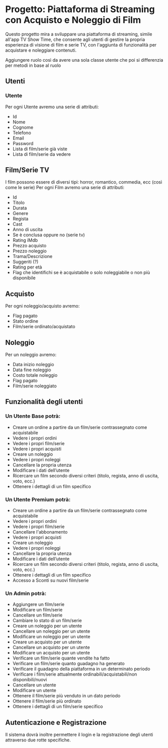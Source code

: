 # Progetto: Piattaforma di Streaming con Acquisto e Noleggio di Film
Questo progetto mira a sviluppare una piattaforma di streaming, simile all'app TV Show Time, che consente agli utenti di gestire la propria esperienza di visione di film e serie TV, con l'aggiunta di funzionalità per acquistare e noleggiare contenuti.

Aggiungere ruolo così da avere una sola classe utente che poi si differenzia per metodi in base al ruolo

## Utenti
### Utente
Per ogni Utente avremo una serie di attributi:
- Id
- Nome
- Cognome
- Telefono
- Email
- Password
- Lista di film/serie già viste
- Lista di film/serie da vedere



## Film/Serie TV
I film possono essere di diversi tipi: horror, romantico, commedia, ecc (così come le serie)
Per ogni Film avremo una serie di attributi:
- Id
- Titolo
- Durata
- Genere
- Regista
- Cast
- Anno di uscita
- Se è conclusa oppure no (serie tv)
- Rating iMdb
- Prezzo acquisto
- Prezzo noleggio
- Trama/Descrizione
- Suggeriti (?)
- Rating per età
- Flag che identifichi se è acquistabile o solo noleggiabile o non più disponibile

## Acquisto
Per ogni noleggio/acquisto avremo:
- Flag pagato
- Stato ordine
- Film/serie ordinato/acquistato
## Noleggio
Per un noleggio avremo:
- Data inizio noleggio
- Data fine noleggio
- Costo totale noleggio
- Flag pagato
- Film/serie noleggiato

## Funzionalità degli utenti
### Un Utente Base potrà:
- Creare un ordine a partire da un film/serie contrassegnato come acquistabile
- Vedere i propri ordini
- Vedere i propri film/serie
- Vedere i propri acquisti
- Creare un noleggio
- Vedere i propri noleggi
- Cancellare la propria utenza
- Modificare i dati dell’utente
- Ricercare un film secondo diversi criteri (titolo, regista, anno di uscita, voto, ecc.)
- Ottenere i dettagli di un film specifico
### Un Utente Premium potrà:
- Creare un ordine a partire da un film/serie contrassegnato come acquistabile
- Vedere i propri ordini
- Vedere i propri film/serie
- Cancellare l'abbonamento
- Vedere i propri acquisti
- Creare un noleggio
- Vedere i propri noleggi
- Cancellare la propria utenza
- Modificare i dati dell’utente
- Ricercare un film secondo diversi criteri (titolo, regista, anno di uscita, voto, ecc.)
- Ottenere i dettagli di un film specifico
- Accesso a Sconti su nuovi film/serie
### Un Admin potrà:
- Aggiungere un film/serie
- Modificare un film/serie
- Cancellare un film/serie
- Cambiare lo stato di un film/serie
- Creare un noleggio per un utente
- Cancellare un noleggio per un utente
- Modificare un noleggio per un utente
- Creare un acquisto per un utente
- Cancellare un acquisto per un utente
- Modificare un acquisto per un utente
- Verificare un film/serie quante vendite ha fatto
- Verificare un film/serie quanto guadagno ha generato
- Verificare il guadagno della piattaforma in un determinato periodo
- Verificare i film/serie attualmente ordinabili/acquistabili/non disponibili/nuovi
- Cancellare un utente
- Modificare un utente
- Ottenere il film/serie più venduto in un dato periodo
- Ottenere il film/serie più ordinato
- Ottenere i dettagli di un film/serie specifico
## Autenticazione e Registrazione
Il sistema dovrà inoltre permettere il login e la registrazione degli utenti attraverso due rotte specifiche.
